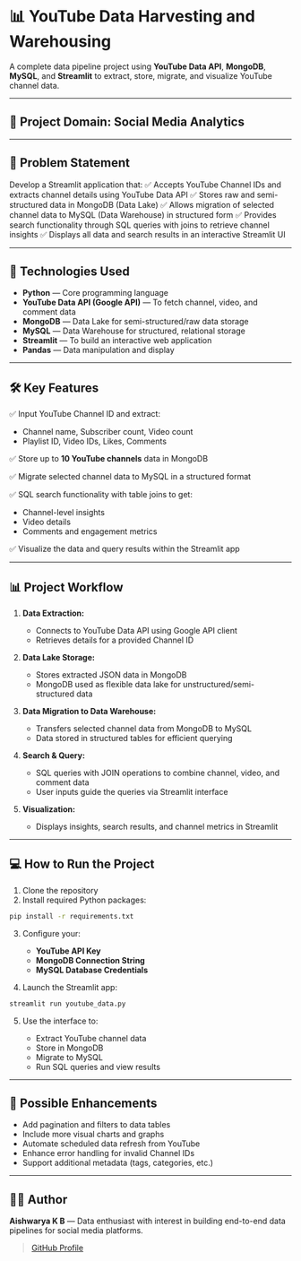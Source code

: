 # 📊 YouTube Data Harvesting and Warehousing

A complete data pipeline project using **YouTube Data API**, **MongoDB**, **MySQL**, and **Streamlit** to extract, store, migrate, and visualize YouTube channel data.

---

## 📁 **Project Domain:** Social Media Analytics

---

## 🎯 **Problem Statement**

Develop a Streamlit application that:
✅ Accepts YouTube Channel IDs and extracts channel details using YouTube Data API
✅ Stores raw and semi-structured data in MongoDB (Data Lake)
✅ Allows migration of selected channel data to MySQL (Data Warehouse) in structured form
✅ Provides search functionality through SQL queries with joins to retrieve channel insights
✅ Displays all data and search results in an interactive Streamlit UI

---

## 🚀 **Technologies Used**

* **Python** — Core programming language
* **YouTube Data API (Google API)** — To fetch channel, video, and comment data
* **MongoDB** — Data Lake for semi-structured/raw data storage
* **MySQL** — Data Warehouse for structured, relational storage
* **Streamlit** — To build an interactive web application
* **Pandas** — Data manipulation and display

---

## 🛠️ **Key Features**

✅ Input YouTube Channel ID and extract:

* Channel name, Subscriber count, Video count
* Playlist ID, Video IDs, Likes, Comments

✅ Store up to **10 YouTube channels** data in MongoDB

✅ Migrate selected channel data to MySQL in a structured format

✅ SQL search functionality with table joins to get:

* Channel-level insights
* Video details
* Comments and engagement metrics

✅ Visualize the data and query results within the Streamlit app

---

## 📊 **Project Workflow**

1. **Data Extraction:**

   * Connects to YouTube Data API using Google API client
   * Retrieves details for a provided Channel ID

2. **Data Lake Storage:**

   * Stores extracted JSON data in MongoDB
   * MongoDB used as flexible data lake for unstructured/semi-structured data

3. **Data Migration to Data Warehouse:**

   * Transfers selected channel data from MongoDB to MySQL
   * Data stored in structured tables for efficient querying

4. **Search & Query:**

   * SQL queries with JOIN operations to combine channel, video, and comment data
   * User inputs guide the queries via Streamlit interface

5. **Visualization:**

   * Displays insights, search results, and channel metrics in Streamlit

---

## 💻 **How to Run the Project**

1. Clone the repository
2. Install required Python packages:

```bash
pip install -r requirements.txt
```

3. Configure your:

   * **YouTube API Key**
   * **MongoDB Connection String**
   * **MySQL Database Credentials**

4. Launch the Streamlit app:

```bash
streamlit run youtube_data.py
```

5. Use the interface to:

   * Extract YouTube channel data
   * Store in MongoDB
   * Migrate to MySQL
   * Run SQL queries and view results

---

## 🧩 **Possible Enhancements**

* Add pagination and filters to data tables
* Include more visual charts and graphs
* Automate scheduled data refresh from YouTube
* Enhance error handling for invalid Channel IDs
* Support additional metadata (tags, categories, etc.)

---

## 👩‍💻 **Author**

**Aishwarya K B** — Data enthusiast with interest in building end-to-end data pipelines for social media platforms.

> [GitHub Profile](https://github.com/Aishwarya-KB-Gowda)

